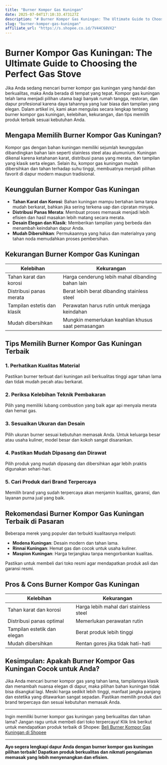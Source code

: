 ```yaml
---
title: "Burner Kompor Gas Kuningan"
date: 2025-07-04T17:10:33.473127Z
description: "# Burner Kompor Gas Kuningan: The Ultimate Guide to Choosing the Perfect Gas Stove..."
slug: "burner-kompor-gas-kuningan"
affiliate_url: "https://s.shopee.co.id/7V44C68VX2"
---
```

# Burner Kompor Gas Kuningan: The Ultimate Guide to Choosing the Perfect Gas Stove

Jika Anda sedang mencari burner kompor gas kuningan yang handal dan berkualitas, maka Anda berada di tempat yang tepat. Kompor gas kuningan telah lama menjadi pilihan utama bagi banyak rumah tangga, restoran, dan dapur profesional karena daya tahannya yang luar biasa dan tampilan yang elegan. Dalam artikel ini, kami akan mengulas secara lengkap tentang burner kompor gas kuningan, kelebihan, kekurangan, dan tips memilih produk terbaik sesuai kebutuhan Anda.

## Mengapa Memilih Burner Kompor Gas Kuningan?

Kompor gas dengan bahan kuningan memiliki sejumlah keunggulan dibandingkan bahan lain seperti stainless steel atau alumunium. Kuningan dikenal karena ketahanan karat, distribusi panas yang merata, dan tampilan yang klasik serta elegan. Selain itu, kompor gas kuningan mudah dibersihkan dan tahan terhadap suhu tinggi, membuatnya menjadi pilihan favorit di dapur modern maupun tradisional.

## Keunggulan Burner Kompor Gas Kuningan

- **Tahan Karat dan Korosi**: Bahan kuningan mampu bertahan lama tanpa mudah berkarat, bahkan jika sering terkena uap dan cipratan minyak.
- **Distribusi Panas Merata**: Membuat proses memasak menjadi lebih efisien dan hasil masakan lebih matang secara merata.
- **Desain Elegan dan Klasik**: Memberikan tampilan yang berbeda dan menambah keindahan dapur Anda.
- **Mudah Dibersihkan**: Permukaannya yang halus dan materialnya yang tahan noda memudahkan proses pembersihan.

## Kekurangan Burner Kompor Gas Kuningan

| Kelebihan | Kekurangan |
| --------- | ------------ |
| Tahan karat dan korosi | Harga cenderung lebih mahal dibanding bahan lain |
| Distribusi panas merata | Berat lebih berat dibanding stainless steel |
| Tampilan estetis dan klasik | Perawatan harus rutin untuk menjaga keindahan |
| Mudah dibersihkan | Mungkin memerlukan keahlian khusus saat pemasangan |

## Tips Memilih Burner Kompor Gas Kuningan Terbaik

### 1. Perhatikan Kualitas Material
Pastikan burner terbuat dari kuningan asli berkualitas tinggi agar tahan lama dan tidak mudah pecah atau berkarat.

### 2. Periksa Kelebihan Teknik Pembakaran
Pilih yang memiliki lubang combustion yang baik agar api menyala merata dan hemat gas.

### 3. Sesuaikan Ukuran dan Desain
Pilih ukuran burner sesuai kebutuhan memasak Anda. Untuk keluarga besar atau usaha kuliner, model besar dan kokoh sangat disarankan.

### 4. Pastikan Mudah Dipasang dan Dirawat
Pilih produk yang mudah dipasang dan dibersihkan agar lebih praktis digunakan sehari-hari.

### 5. Cari Produk dari Brand Terpercaya
Memilih brand yang sudah terpercaya akan menjamin kualitas, garansi, dan layanan purna jual yang baik.

## Rekomendasi Burner Kompor Gas Kuningan Terbaik di Pasaran

Beberapa merek yang populer dan terbukti kualitasnya meliputi:

- **Modena Kuningan**: Desain modern dan tahan lama.
- **Rinnai Kuningan**: Hemat gas dan cocok untuk usaha kuliner.
- **Maspion Kuningan**: Harga terjangkau tanpa mengorbankan kualitas.

Pastikan untuk membeli dari toko resmi agar mendapatkan produk asli dan garansi resmi.

## Pros & Cons Burner Kompor Gas Kuningan

| Kelebihan | Kekurangan |
| --------- | -------------- |
| Tahan karat dan korosi | Harga lebih mahal dari stainless steel |
| Distribusi panas optimal | Memerlukan perawatan rutin |
| Tampilan estetik dan elegan | Berat produk lebih tinggi |
| Mudah dibersihkan | Rentan gores jika tidak hati-hati |

## Kesimpulan: Apakah Burner Kompor Gas Kuningan Cocok untuk Anda?

Jika Anda mencari burner kompor gas yang tahan lama, tampilannya klasik dan menambah nuansa elegan di dapur, maka pilihan bahan kuningan tidak bisa disangkal lagi. Meski harga sedikit lebih tinggi, manfaat jangka panjang dan estetika yang ditawarkan sangat sepadan. Pastikan memilih produk dari brand terpercaya dan sesuai kebutuhan memasak Anda.

---

Ingin memiliki burner kompor gas kuningan yang berkualitas dan tahan lama? Jangan ragu untuk membeli dari toko terpercaya! Klik link berikut untuk mendapatkan produk terbaik di Shopee: [Beli Burner Kompor Gas Kuningan di Shopee](https://s.shopee.co.id/7V44C68VX2)

---

**Ayo segera lengkapi dapur Anda dengan burner kompor gas kuningan pilihan terbaik! Dapatkan produk berkualitas dan nikmati pengalaman memasak yang lebih menyenangkan dan efisien.**